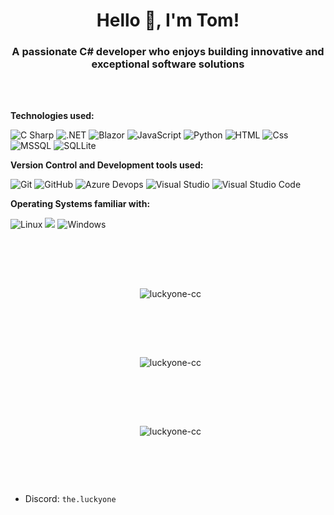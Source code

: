   <h1 align="center">Hello 👀, I'm Tom!</h1> 
  <h3 align="center">A passionate C# developer who enjoys building innovative and exceptional software solutions</h3>
    <br/><br/>

**Technologies used:**
<p>
  <img alt="C Sharp" src="https://img.shields.io/badge/C%23-239120?logo=c-sharp&logoColor=white&style=flat" />
  <img alt=".NET" src="https://img.shields.io/badge/.NET-512BD4?logo=dotnet&logoColor=fff&style=flat" />
  <img alt="Blazor" src="https://img.shields.io/badge/Blazor-512BD4?logo=blazor&logoColor=fff&style=flat" />
  <img alt="JavaScript" src="https://img.shields.io/badge/JavaScript-F7DF1E?logo=javascript&logoColor=white&style=flat" />
  <img alt="Python" src="https://img.shields.io/badge/Python-3776AB?style=for-the-badge&logo=python&logoColor=white&style=flat" />
  <img alt="HTML" src="https://img.shields.io/badge/HTML-E34F26?logo=html5&logoColor=white&style=flat" />
  <img alt="Css" src="https://img.shields.io/badge/CSS-1572B6?logo=css3&logoColor=white&style=flat" />
  <img alt="MSSQL" src="https://img.shields.io/badge/Microsoft%20SQL%20Server-CC2927?logo=microsoftsqlserver&logoColor=fff&style=flat" />
  <img alt="SQLLite" src="https://img.shields.io/badge/SQLite-003B57?logo=sqlite&logoColor=fff&style=flat" />
</p>
<p>

**Version Control and Development tools used:**
<p>
  <img alt="Git" src="https://img.shields.io/badge/Git-F05032?logo=git&logoColor=white&style=flat" />
  <img alt="GitHub" src="https://img.shields.io/badge/GitHub-181717?logo=github&logoColor=white&style=flat" />
  <img alt="Azure Devops" src="https://img.shields.io/badge/Azure DevOps-0078D7?logo=azure+devops&logoColor=white&style=flat" />
  <img alt="Visual Studio" src="https://img.shields.io/badge/Visual Studio-5C2D91?logo=visual+studio&logoColor=white&style=flat" />
  <img alt="Visual Studio Code" src="https://img.shields.io/badge/Visual Studio Code-007ACC?logo=visual+studio+code&logoColor=white&style=flat" />
</p>

**Operating Systems familiar with:**
<p>
  <img alt="Linux" src="https://img.shields.io/badge/-Linux-grey?logo=linux" />
  <img src="https://img.shields.io/badge/Kali%20Linux-557C94?logo=kalilinux&logoColor=fff&style=flat"/>
  <img alt="Windows" src="https://img.shields.io/badge/Windows-0078D6?logo=windows&logoColor=white&style=flat" />
</p>

<br><h2></h2><br>

 <div align="center">
 <div>
   <p>&nbsp;
     <img align="center" src="https://github-readme-streak-stats.herokuapp.com/?user=LUCKYONE-CC&theme=midnight-purple&hide_border=false" alt="luckyone-cc" />
   </p>
  </div>
 </div>

<br><h2></h2><br>[](url)

<div align="center">
 <div>
   <p>&nbsp;
     <img align="center" src="https://github-readme-stats.vercel.app/api?username=LUCKYONE-CC&theme=midnight-purple&show_icons=true&hide_border=false&count_private=true" alt="luckyone-cc" />
   </p>
  </div>
 </div>

 <br><h2></h2><br>

  <div align="center">
 <div>
   <p>&nbsp;
     <img align="center" src="https://github-readme-stats.vercel.app/api/top-langs/?username=LUCKYONE-CC&theme=midnight-purple&show_icons=true&hide_border=false&layout=compact" alt="luckyone-cc" />
   </p>
  </div>
 </div>

 <br><h2></h2><br>

- Discord: `the.luckyone`
